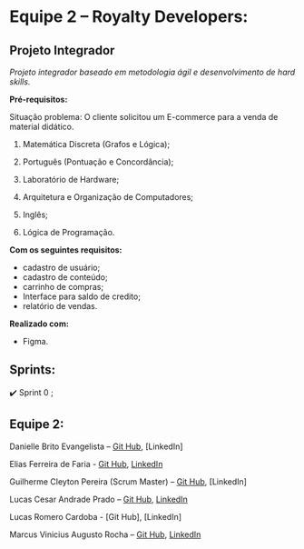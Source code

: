 # Equipe 2 – Royalty Developers:

## Projeto Integrador

*Projeto integrador baseado em metodologia ágil e desenvolvimento de hard skills.*


**Pré-requisitos:**

Situação problema: O cliente solicitou um E-commerce para a venda de material didático.

1. Matemática Discreta (Grafos e Lógica);

1. Português (Pontuação e Concordância);

1. Laboratório de Hardware;

1. Arquitetura e Organização de Computadores;

1. Inglês;

1. Lógica de Programação.

**Com os seguintes requisitos:**

- cadastro de usuário;
- cadastro de conteúdo;
- carrinho de compras;
- Interface para saldo de credito;
- relatório de vendas.

**Realizado com:**
- Figma.

## Sprints:
:heavy_check_mark: Sprint 0 ;

## Equipe 2:
 Danielle Brito Evangelista – [Git Hub](https://github.com/DanielleBritoEvangelista), [LinkedIn]

 Elias Ferreira de Faria - [Git Hub](https://github.com/elias31072002), [LinkedIn](https://www.linkedin.com/in/elias-ferreira-525ba41b6/)

 Guilherme Cleyton Pereira (Scrum Master) – [Git Hub](https://github.com/gui863), [LinkedIn]

 Lucas Cesar Andrade Prado – [Git Hub](https://github.com/LucasACES), [LinkedIn](https://www.linkedin.com/in/lucas-c%C3%A9sar-2020k/)
 
 Lucas Romero Cardoba - [Git Hub], [LinkedIn]

 Marcus Vinicius Augusto Rocha – [Git Hub](https://github.com/mvarocha), [LinkedIn](https://www.linkedin.com/in/marcus-vin%C3%ADcius-augusto-rocha-568bb8192/)
